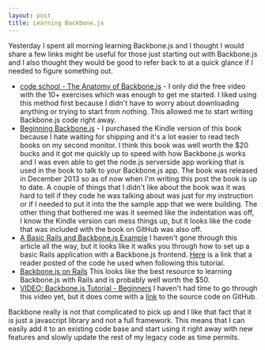 ```yaml
---
layout: post
title: Learning Backbone.js
---
```


Yesterday I spent all morning learning Backbone.js and I thought I would share a few links might be useful for those just starting out with Backbone.js and I also thought they would be good to refer back to at a quick glance if I needed to figure something out.

* [code school - The Anatomy of Backbone.js](https://www.codeschool.com/courses/anatomy-of-backbonejs) - I only did the free video with the 10+ exercises which was enough to get me started. I liked using this method first because I didn't have to worry about downloading anything or trying to start from nothing. This allowed me to start writing Backbone.js code right away.
* [Beginning Backbone.js](http://www.amazon.com/gp/product/B00EQLDSHQ/ref=as_li_ss_tl?ie=UTF8&camp=1789&creative=390957&creativeASIN=B00EQLDSHQ&linkCode=as2&tag=wwwbinaryscie-20) - I purchased the Kindle version of this book because I hate waiting for shipping and it's a lot easier to read tech books on my second monitor. I think this book was well worth the $20 bucks and it got me quickly up to speed with how Backbone.js works and I was even able to get the node.js serverside app working that is used in the book to talk to your Backbone.js app. The book was released in December 2013 so as of now when I'm writing this post the book is up to date. A couple of things that I didn't like about the book was it was hard to tell if they code he was talking about was just for my instruction or if I needed to put it into the the sample app that we were building. The other thing that bothered me was it seemed like the indentation was off, I know the Kindle version can mess things up, but it looks like the code that was included with the book on GitHub was also off.
* [A Basic Rails and Backbone.js Example](http://blog.crowdint.com/2012/08/28/a-basic-rails-and-backbone-js-example.html) I haven't gone through this article all the way, but it looks like it walks you through how to set up a basic Rails application with a Backbone.js frontend. [Here](http://blog.crowdint.com/2012/08/28/a-basic-rails-and-backbone-js-example.html) is a link that a reader posted of the code he used when following this tutorial.
* [Backbone.js on Rails](https://learn.thoughtbot.com/products/1-backbone-js-on-rails) This looks like the best resource to learning Backbone.js with Rails and is probably well worth the $50.
* [VIDEO: Backbone.js Tutorial - Beginners](https://www.youtube.com/watch?v=FZSjvWtUxYk) I haven't had time to go through this video yet, but it does come with a [link](https://github.com/thomasdavis/backbonetutorials/blob/gh-pages/videos/beginner/README.md) to the source code on GitHub.

Backbone really is not that complicated to pick up and I like that fact that it is just a javascript library and not a full framework. This means that I can easily add it to an existing code base and start using it right away with new features and slowly update the rest of my legacy code as time permits.
